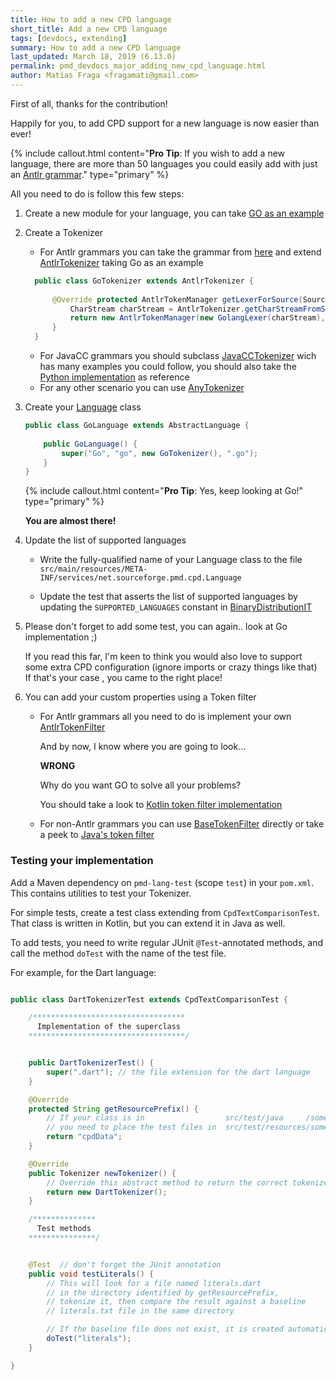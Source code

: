```yaml
---
title: How to add a new CPD language
short_title: Add a new CPD language
tags: [devdocs, extending]
summary: How to add a new CPD language
last_updated: March 18, 2019 (6.13.0)
permalink: pmd_devdocs_major_adding_new_cpd_language.html
author: Matías Fraga <fragamati@gmail.com>
---
```


First of all, thanks for the contribution!

Happily for you, to add CPD support for a new language is now easier than ever!

{% include callout.html content="**Pro Tip**: If you wish to add a new language, there are more than 50 languages you could easily add with just an [Antlr grammar](https://github.com/antlr/grammars-v4)." type="primary" %}

All you need to do is follow this few steps:

1. Create a new module for your language, you can take [GO as an example](https://github.com/pmd/pmd/tree/master/pmd-go)    
2. Create a Tokenizer
    
    - For Antlr grammars you can take the grammar from [here](https://github.com/antlr/grammars-v4)  and extend [AntlrTokenizer](https://github.com/pmd/pmd/blob/master/pmd-core/src/main/java/net/sourceforge/pmd/cpd/internal/AntlrTokenizer.java)  taking Go as an example
    
    
    ```java 
      public class GoTokenizer extends AntlrTokenizer {    
        
          @Override protected AntlrTokenManager getLexerForSource(SourceCode sourceCode) {   
              CharStream charStream = AntlrTokenizer.getCharStreamFromSourceCode(sourceCode);   
              return new AntlrTokenManager(new GolangLexer(charStream), sourceCode.getFileName());   
          }
      }
    ```
    
    - For JavaCC grammars you should subclass [JavaCCTokenizer](https://github.com/pmd/pmd/blob/master/pmd-core/src/main/java/net/sourceforge/pmd/cpd/internal/JavaCCTokenizer.java) wich has many examples you could follow, you should also take the [Python implementation](https://github.com/pmd/pmd/blob/master/pmd-python/src/main/java/net/sourceforge/pmd/cpd/PythonTokenizer.java) as reference
    - For any other scenario you can use [AnyTokenizer](https://github.com/pmd/pmd/blob/master/pmd-core/src/main/java/net/sourceforge/pmd/cpd/AnyTokenizer.java)

3. Create your [Language](https://github.com/pmd/pmd/blob/master/pmd-core/src/main/java/net/sourceforge/pmd/cpd/AbstractLanguage.java) class
    
    ```java 
    public class GoLanguage extends AbstractLanguage {    
        
        public GoLanguage() {   
            super("Go", "go", new GoTokenizer(), ".go");   
        }  
    } 
    ``` 
    
    {% include callout.html content="**Pro Tip**: Yes, keep looking at Go!" type="primary" %}
    
    **You are almost there!**
    
4. Update the list of supported languages

   - Write the fully-qualified name of your Language class to the file `src/main/resources/META-INF/services/net.sourceforge.pmd.cpd.Language`

   - Update the test that asserts the list of supported languages by updating the `SUPPORTED_LANGUAGES` constant in [BinaryDistributionIT](https://github.com/pmd/pmd/blob/master/pmd-dist/src/test/java/net/sourceforge/pmd/it/BinaryDistributionIT.java)

5. Please don't forget to add some test, you can again.. look at Go implementation ;)
    
    If you read this far, I'm keen to think you would also love to support some extra CPD configuration (ignore imports or crazy things like that)    
    If that's your case , you came to the right place! 
    
6. You can add your custom properties using a Token filter
    
    -   For Antlr grammars all you need to do is implement your own [AntlrTokenFilter](https://github.com/pmd/pmd/blob/master/pmd-core/src/main/java/net/sourceforge/pmd/cpd/token/AntlrTokenFilter.java)
        
        And by now, I know where you are going to look...
        
        **WRONG**  
        
        Why do you want GO to solve all your problems?
        
        You should take a look to [Kotlin token filter implementation](https://github.com/pmd/pmd/blob/master/pmd-kotlin/src/main/java/net/sourceforge/pmd/cpd/KotlinTokenizer.java)
    
    - For non-Antlr grammars you can use [BaseTokenFilter](https://github.com/pmd/pmd/blob/master/pmd-core/src/main/java/net/sourceforge/pmd/cpd/token/internal/BaseTokenFilter.java) directly or take a peek to [Java's token filter](https://github.com/pmd/pmd/blob/master/pmd-java/src/main/java/net/sourceforge/pmd/cpd/JavaTokenizer.java)  


### Testing your implementation

Add a Maven dependency on `pmd-lang-test` (scope `test`) in your `pom.xml`.
This contains utilities to test your Tokenizer.

For simple tests, create a test class extending from `CpdTextComparisonTest`.
That class is written in Kotlin, but you can extend it in Java as well.

To add tests, you need to write regular JUnit `@Test`-annotated methods, and
call the method `doTest` with the name of the test file.

For example, for the Dart language:

```java

public class DartTokenizerTest extends CpdTextComparisonTest {

    /**********************************
      Implementation of the superclass
    ***********************************/


    public DartTokenizerTest() {
        super(".dart"); // the file extension for the dart language
    }

    @Override
    protected String getResourcePrefix() {
        // If your class is in                  src/test/java     /some/package
        // you need to place the test files in  src/test/resources/some/package/cpdData
        return "cpdData";
    }

    @Override
    public Tokenizer newTokenizer() {
        // Override this abstract method to return the correct tokenizer
        return new DartTokenizer();
    }

    /**************
      Test methods
    ***************/


    @Test  // don't forget the JUnit annotation
    public void testLiterals() {
        // This will look for a file named literals.dart
        // in the directory identified by getResourcePrefix,
        // tokenize it, then compare the result against a baseline
        // literals.txt file in the same directory

        // If the baseline file does not exist, it is created automatically
        doTest("literals");
    }

}
```